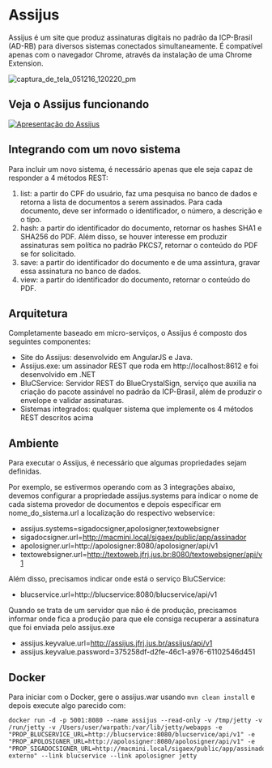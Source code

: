 # Assijus

Assijus é um site que produz assinaturas digitais no padrão da ICP-Brasil (AD-RB) para diversos sistemas conectados simultaneamente. É compatível apenas com o navegador Chrome, através da instalação de uma Chrome Extension.

![captura_de_tela_051216_120220_pm](https://cloud.githubusercontent.com/assets/4137623/16231009/914fa6d2-379a-11e6-8e70-937ef7fa94f1.jpg)

## Veja o Assijus funcionando
[![Apresentação do Assijus](https://img.youtube.com/vi/5qRObgaNG-E/0.jpg)](]https://www.youtube.com/watch?v=5qRObgaNG-E)

## Integrando com um novo sistema
Para incluir um novo sistema, é necessário apenas que ele seja capaz de responder a 4 métodos REST:

1. list: a partir do CPF do usuário, faz uma pesquisa no banco de dados e retorna a lista de documentos a serem assinados. Para cada documento, deve ser informado o identificador, o número, a descrição e o tipo.
2. hash: a partir do identificador do documento, retornar os hashes SHA1 e SHA256 do PDF. Além disso, se houver interesse em produzir assinaturas sem política no padrão PKCS7, retornar o conteúdo do PDF se for solicitado.
3. save: a partir do identificador do documento e de uma assintura, gravar essa assinatura no banco de dados.
4. view: a partir do identificador do documento, retornar o conteúdo do PDF.

## Arquitetura

Completamente baseado em micro-serviços, o Assijus é composto dos seguintes componentes:
- Site do Assijus: desenvolvido em AngularJS e Java.
- Assijus.exe: um assinador REST que roda em http://localhost:8612 e foi desenvolvido em .NET
- BluCService: Servidor REST do BlueCrystalSign, serviço que auxilia na criação do pacote assinável no padrão da ICP-Brasil, além de produzir o envelope e validar assinaturas.
- Sistemas integrados: qualquer sistema que implemente os 4 métodos REST descritos acima

## Ambiente

Para executar o Assijus, é necessário que algumas propriedades sejam definidas.

Por exemplo, se estivermos operando com as 3 integrações abaixo, devemos configurar a propriedade assijus.systems para indicar o nome de cada sistema provedor de documentos e depois especificar em nome_do_sistema.url a localização do respectivo webservice:
- assijus.systems=sigadocsigner,apolosigner,textowebsigner
- sigadocsigner.url=http://macmini.local/sigaex/public/app/assinador
- apolosigner.url=http://apolosigner:8080/apolosigner/api/v1
- textowebsigner.url=http://textoweb.jfrj.jus.br:8080/textowebsigner/api/v1

Além disso, precisamos indicar onde está o serviço BluCService:
- blucservice.url=http://blucservice:8080/blucservice/api/v1

Quando se trata de um servidor que não é de produção, precisamos informar onde fica a produção para que ele consiga recuperar a assinatura que foi enviada pelo assijus.exe
- assijus.keyvalue.url=http://assijus.jfrj.jus.br/assijus/api/v1
- assijus.keyvalue.password=375258df-d2fe-46c1-a976-61102546d451

## Docker

Para iniciar com o Docker, gere o assijus.war usando ```mvn clean install``` e depois execute algo parecido com:

```
docker run -d -p 5001:8080 --name assijus --read-only -v /tmp/jetty -v /run/jetty -v /Users/user/warpath:/var/lib/jetty/webapps -e "PROP_BLUCSERVICE_URL=http://blucservice:8080/blucservice/api/v1" -e "PROP_APOLOSIGNER_URL=http://apolosigner:8080/apolosigner/api/v1" -e "PROP_SIGADOCSIGNER_URL=http://macmini.local/sigaex/public/app/assinador-externo" --link blucservice --link apolosigner jetty
```
